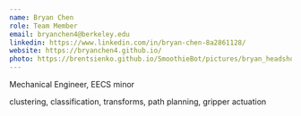 ```yaml
---
name: Bryan Chen
role: Team Member
email: bryanchen4@berkeley.edu
linkedin: https://www.linkedin.com/in/bryan-chen-8a2861128/
website: https://bryanchen4.github.io/
photo: https://brentsienko.github.io/SmoothieBot/pictures/bryan_headshot.jpg
---
```


Mechanical Engineer, EECS minor

clustering, classification, transforms, path planning, gripper actuation
